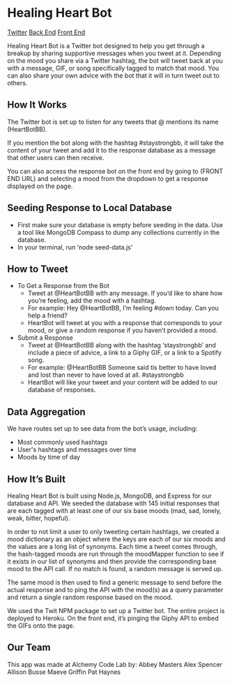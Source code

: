 # Healing Heart Bot

[Twitter](http://www.twitter.com/heartbotbb)
[Back End](https://radiant-dawn2.herokuapp.com/)
[Front End](https://heartbotbb.herokuapp.com/)

Healing Heart Bot is a Twitter bot designed to help you get through a breakup by sharing supportive messages when you tweet at it. Depending on the mood you share via a Twitter hashtag, the bot will tweet back at you with a message, GIF, or song specifically tagged to match that mood. You can also share your own advice with the bot that it will in turn tweet out to others. 

## How It Works
The Twitter bot is set up to listen for any tweets that @ mentions its name (HeartBotBB). 

If you mention the bot along with the hashtag #staystrongbb, it will take the content of your tweet and add it to the response database as a message that other users can then receive. 

You can also access the response bot on the front end by going to (FRONT END URL) and selecting a mood from the dropdown to get a response displayed on the page. 

## Seeding Response to Local Database
* First make sure your database is empty before seeding in the data. Use a tool like MongoDB Compass to dump any collections currently in the database. 
* In your terminal, run ‘node seed-data.js’ 

## How to Tweet   
* To Get a Response from the Bot
    * Tweet at @HeartBotBB with any message. If you’d like to share how you’re feeling, add the mood with a hashtag.
    * For example: Hey @HeartBotBB, I’m feeling #down today. Can you help a friend?
    * HeartBot will tweet at you with a response that corresponds to your mood, or give a random response if you haven’t provided a mood. 
* Submit a Response
    * Tweet at @HeartBotBB along with the hashtag ‘staystrongbb’ and include a piece of advice, a link to a Giphy GIF, or a link to a Spotify song. 
    * For example: @HeartBotBB Someone said tis better to have loved and lost than never to have loved at all. #staystrongbb
    * HeartBot will like your tweet and your content will be added to our database of responses. 

## Data Aggregation
We have routes set up to see data from the bot’s usage, including:
* Most commonly used hashtags
* User's hashtags and messages over time
* Moods by time of day

## How It’s Built
Healing Heart Bot is built using Node.js, MongoDB, and Express for our database and API. We seeded the database with 145 initial responses that are each tagged with at least one of our six base moods (mad, sad, lonely, weak, bitter, hopeful). 

In order to not limit a user to only tweeting certain hashtags, we created a mood dictionary as an object where the keys are each of our six moods and the values are a long list of synonyms. Each time a tweet comes through, the hash-tagged moods are run through the moodMapper function to see if it exists in our list of synonyms and then provide the corresponding base mood to the API call. If no match is found, a random message is served up. 

The same mood is then used to find a generic message to send before the actual response and to ping the API with the mood(s) as a query parameter and return a single random response based on the mood. 

We used the Twit NPM package to set up a Twitter bot. The entire project is deployed to Heroku. On the front end, it’s pinging the Giphy API to embed the GIFs onto the page. 

## Our Team
This app was made at Alchemy Code Lab by:
Abbey Masters
Alex Spencer
Allison Busse
Maeve Griffin
Pat Haynes